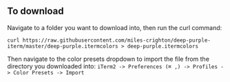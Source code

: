 ## To download

Navigate to a folder you want to download into, then run the curl command:

`curl https://raw.githubusercontent.com/miles-crighton/deep-purple-iterm/master/deep-purple.itermcolors > deep-purple.itermcolors`

Then navigate to the color presets dropdown to import the file from the directory you downloaded into:
`iTerm2 -> Preferences (⌘ ,) -> Profiles -> Color Presets -> Import`
